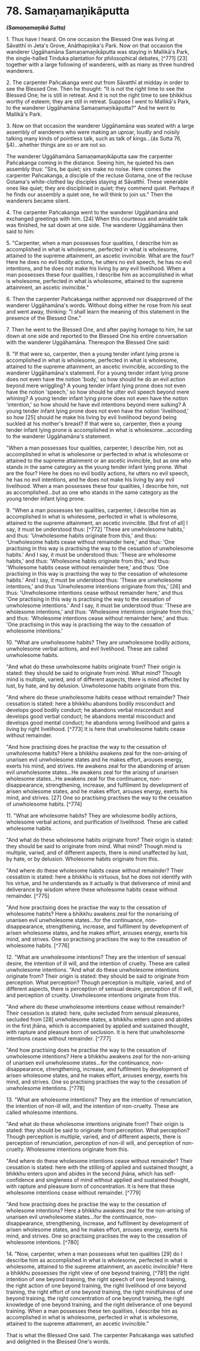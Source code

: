 # 78. Samaṇamaṇ̣̣ikāputta
***(Samaṇamaṇ̣̣ikā Sutta)***

1\. Thus have I heard. On one occasion the Blessed One was living at Sāvatthī in Jeta's Grove, Anāthapiṇ̣ika's Park. Now on that occasion the wanderer Uggāhamāna Samaṇamaṇ̣ikāputta was staying in Mallikā's Park, the single-halled Tinduka plantation for philosophical debates, [^771] [23] together with a large following of wanderers, with as many as three hundred wanderers.

2\. The carpenter Pañcakanga went out from Sāvatthī at midday in order to see the Blessed One. Then he thought: "It is not the right time to see the Blessed One; he is still in retreat. And it is not the right time to see bhikkhus worthy of esteem; they are still in retreat. Suppose I went to Mallikā's Park, to the wanderer Uggāhamāna Samaṇamaṇ̣ikāputta?" And he went to Mallikā's Park.

3\. Now on that occasion the wanderer Uggāhamāna was seated with a large assembly of wanderers who were making an uproar, loudly and noisily talking many kinds of pointless talk, such as talk of kings...(ás Sutta 76, §4)...whether things are so or are not so.

The wanderer Uggāhamāna Samaṇamaṇ̣ikāputta saw the carpenter Pañcakanga coming in the distance. Seeing him, he quieted his own assembly thus: "Sirs, be quiet; sirs make no noise. Here comes the carpenter Pañcakanga, a disciple of the recluse Gotama, one of the recluse Gotama's white-clothed lay disciples staying at Sāvatthī. These venerable ones like quiet; they are disciplined in quiet; they commend quiet. Perhaps if he finds our assembly a quiet one, he will think to join us." Then the wanderers became silent.

4\. The carpenter Pañcakanga went to the wanderer Uggāhamāna and exchanged greetings with him. [24] When this
courteous and amiable talk was finished, he sat down at one side. The wanderer Uggāhamāna then said to him:

5\. "Carpenter, when a man possesses four qualities, I describe him as accomplished in what is wholesome, perfected in what is wholesome, attained to the supreme attainment, an ascetic invincible. What are the four? Here he does no evil bodily actions, he utters no evil speech, he has no evil intentions, and he does not make his living by any evil livelihood. When a man possesses these four qualities, I describe him as accomplished in what is wholesome, perfected in what is wholesome, attained to the supreme attainment, an ascetic invincible."

6\. Then the carpenter Pañcakanga neither approved nor disapproved of the wanderer Uggāhamāna's words. Without doing either he rose from his seat and went away, thinking: "I shall learn the meaning of this statement in the presence of the Blessed One."

7\. Then he went to the Blessed One, and after paying homage to him, he sat down at one side and reported to the Blessed One his entire conversation with the wanderer Uggāhamāna. Thereupon the Blessed One said:

8\. "If that were so, carpenter, then a young tender infant lying prone is accomplished in what is wholesome, perfected in what is wholesome, attained to the supreme attainment, an ascetic invincible, according to the wanderer Uggāhamāna's statement. For a young tender infant lying prone does not even have the notion 'body,' so how should he do an evil action beyond mere wriggling? A young tender infant lying prone does not even have the notion 'speech,' so how should he utter evil speech beyond mere whining? A young tender infant lying prone does not even have the notion 'intention,' so how should he have evil intentions beyond mere sulking? A young tender infant lying prone does not even have the notion 'livelihood,' so how [25] should he make his living by evil livelihood beyond being suckled at his mother's breast? If that were so, carpenter, then a young tender infant lying prone is accomplished in what is wholesome...according to the wanderer Uggāhamāna's statement.

"When a man possesses four qualities, carpenter, I describe him, not as accomplished in what is wholesome or perfected in
what is wholesome or attained to the supreme attainment or an ascetic invincible, but as one who stands in the same category as the young tender infant lying prone. What are the four? Here he does no evil bodily actions, he utters no evil speech, he has no evil intentions, and he does not make his living by any evil livelihood. When a man possesses these four qualities, I describe him, not as accomplished...but as one who stands in the same category as the young tender infant lying prone.

9\. "When a man possesses ten qualities, carpenter, I describe him as accomplished in what is wholesome, perfected in what is wholesome, attained to the supreme attainment, an ascetic invincible. [But first of all] I say, it must be understood thus: [^772] 'These are unwholesome habits,' and thus: 'Unwholesome habits originate from this,' and thus: 'Unwholesome habits cease without remainder here,' and thus: 'One practising in this way is practising the way to the cessation of unwholesome habits.' And I say, it must be understood thus: 'These are wholesome habits,' and thus: 'Wholesome habits originate from this,' and thus: 'Wholesome habits cease without remainder here,' and thus: 'One practising in this way is practising the way to the cessation of wholesome habits.' And I say, it must be understood thus: 'These are unwholesome intentions,' and thus 'Unwholesome intentions originate from this,' [26] and thus: 'Unwholesome intentions cease without remainder here,' and thus 'One practising in this way is practising the way to the cessation of unwholesome intentions.' And I say, it must be understood thus: 'These are wholesome intentions,' and thus: 'Wholesome intentions originate from this,' and thus: 'Wholesome intentions cease without remainder here,' and thus: 'One practising in this way is practising the way to the cessation of wholesome intentions.'

10\. "What are unwholesome habits? They are unwholesome bodily actions, unwholesome verbal actions, and evil livelihood. These are called unwholesome habits.

"And what do these unwholesome habits originate from? Their origin is stated: they should be said to originate from mind. What mind? Though mind is multiple, varied, and of different aspects, there is mind affected by lust, by hate, and by delusion. Unwholesome habits originate from this.

"And where do these unwholesome habits cease without remainder? Their cessation is stated: here a bhikkhu abandons
bodily misconduct and develops good bodily conduct; he abandons verbal misconduct and develops good verbal conduct; he abandons mental misconduct and develops good mental conduct; he abandons wrong livelihood and gains a living by right livelihood. [^773] It is here that unwholesome habits cease without remainder.

"And how practising does he practise the way to the cessation of unwholesome habits? Here a bhikkhu awakens zeal for the non-arising of unarisen evil unwholesome states and he makes effort, arouses energy, exerts his mind, and strives. He awakens zeal for the abandoning of arisen evil unwholesome states...He awakens zeal for the arising of unarisen wholesome states...He awakens zeal for the continuance, non-disappearance, strengthening, increase, and fulfilment by development of arisen wholesome states, and he makes effort, arouses energy, exerts his mind, and strives. [27] One so practising practises the way to the cessation of unwholesome habits. [^774]

11\. "What are wholesome habits? They are wholesome bodily actions, wholesome verbal actions, and purification of livelihood. These are called wholesome habits.

"And what do these wholesome habits originate from? Their origin is stated: they should be said to originate from mind. What mind? Though mind is multiple, varied, and of different aspects, there is mind unaffected by lust, by hate, or by delusion. Wholesome habits originate from this.

"And where do these wholesome habits cease without remainder? Their cessation is stated: here a bhikkhu is virtuous, but he does not identify with his virtue, and he understands as it actually is that deliverance of mind and deliverance by wisdom where these wholesome habits cease without remainder. [^775]

"And how practising does he practise the way to the cessation of wholesome habits? Here a bhikkhu awakens zeal for the nonarising of unarisen evil unwholesome states...for the continuance, non-disappearance, strengthening, increase, and fulfilment by development of arisen wholesome states, and he makes effort, arouses energy, exerts his mind, and strives. One so practising practises the way to the cessation of wholesome habits. [^776]

12\. "What are unwholesome intentions? They are the intention of sensual desire, the intention of ill will, and the intention of cruelty. These are called unwholesome intentions.
"And what do these unwholesome intentions originate from? Their origin is stated: they should be said to originate from perception. What perception? Though perception is multiple, varied, and of different aspects, there is perception of sensual desire, perception of ill will, and perception of cruelty. Unwholesome intentions originate from this.

"And where do these unwholesome intentions cease without remainder? Their cessation is stated: here, quite secluded from sensual pleasures, secluded from [28] unwholesome states, a bhikkhu enters upon and abides in the first jhāna, which is accompanied by applied and sustained thought, with rapture and pleasure born of seclusion. It is here that unwholesome intentions cease without remainder. [^777]

"And how practising does he practise the way to the cessation of unwholesome intentions? Here a bhikkhu awakens zeal for the non-arising of unarisen evil unwholesome states...for the continuance, non-disappearance, strengthening, increase, and fulfilment by development of arisen wholesome states, and he makes effort, arouses energy, exerts his mind, and strives. One so practising practises the way to the cessation of unwholesome intentions. [^778]

13\. "What are wholesome intentions? They are the intention of renunciation, the intention of non-ill will, and the intention of non-cruelty. These are called wholesome intentions.

"And what do these wholesome intentions originate from? Their origin is stated: they should be said to originate from perception. What perception? Though perception is multiple, varied, and of different aspects, there is perception of renunciation, perception of non-ill will, and perception of non-cruelty. Wholesome intentions originate from this.

"And where do these wholesome intentions cease without remainder? Their cessation is stated: here with the stilling of applied and sustained thought, a bhikkhu enters upon and abides in the second jhāna, which has self-confidence and singleness of mind without applied and sustained thought, with rapture and pleasure born of concentration. It is here that these wholesome intentions cease without remainder. [^779]

"And how practising does he practise the way to the cessation of wholesome intentions? Here a bhikkhu awakens zeal for the non-arising of unarisen evil unwholesome states...for the
continuance, non-disappearance, strengthening, increase, and fulfilment by development of arisen wholesome states, and he makes effort, arouses energy, exerts his mind, and strives. One so practising practises the way to the cessation of wholesome intentions. [^780]

14\. "Now, carpenter, when a man possesses what ten qualities [29] do I describe him as accomplished in what is wholesome, perfected in what is wholesome, attained to the supreme attainment, an ascetic invincible? Here a bhikkhu possesses the right view of one beyond training, [^781] the right intention of one beyond training, the right speech of one beyond training, the right action of one beyond training, the right livelihood of one beyond training, the right effort of one beyond training, the right mindfulness of one beyond training, the right concentration of one beyond training, the right knowledge of one beyond training, and the right deliverance of one beyond training. When a man possesses these ten qualities, I describe him as accomplished in what is wholesome, perfected in what is wholesome, attained to the supreme attainment, an ascetic invincible."

That is what the Blessed One said. The carpenter Pañcakanga was satisfied and delighted in the Blessed One's words.
